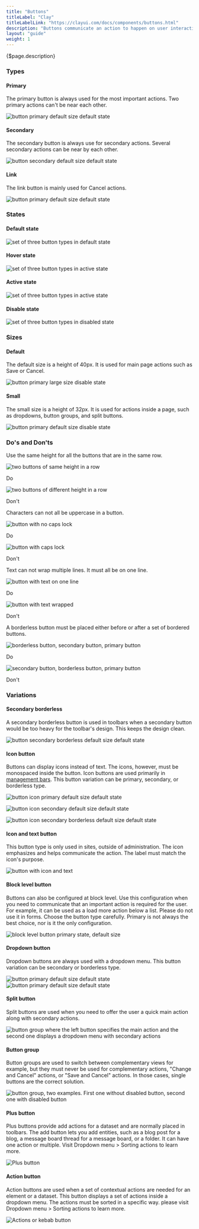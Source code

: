 ```yaml
---
title: "Buttons"
titleLabel: "Clay"
titleLabelLink: "https://clayui.com/docs/components/buttons.html"
description: "Buttons communicate an action to happen on user interaction."
layout: "guide"
weight: 1
---
```


<div class="page-description">{$page.description}</div>

### Types

#### Primary
The primary button is always used for the most important actions. Two primary actions can't be near each other.

![button primary default size default state](../../../images/ButtonPrimary.jpg)

#### Secondary
The secondary button is always use for secondary actions. Several secondary actions can be near by each other.

![button secondary default size default state](../../../images/ButtonSecondary.jpg)

#### Link
The link button is mainly used for Cancel actions.

![button primary default size default state](../../../images/ButtonLink.jpg)

### States

#### Default state

![set of three button types in default state](../../../images/ButtonDefault.jpg)

#### Hover state

![set of three button types in active state](../../../images/ButtonHover.jpg)

#### Active state

![set of three button types in active state](../../../images/ButtonActive.jpg)

#### Disable state

![set of three button types in disabled state](../../../images/ButtonDisabled.jpg)

### Sizes

#### Default
The default size is a height of 40px. It is used for main page actions such as Save or Cancel.

![button primary large size disable state](../../../images/ButtonPrimary.jpg)

#### Small
The small size is a height of 32px. It is used for actions inside a page, such as dropdowns, button groups, and split buttons.

![button primary default size disable state](../../../images/ButtonPrimarySmall.jpg)

### Do's and Don'ts

Use the same height for all the buttons that are in the same row.

<div class="row">
	<div class="dodont col-lg">
		<img class="do" src="../../../images/ButtonSizeDo.jpg" alt="two buttons of same height in a row">
		<p class="do">Do</p>
	</div>
	<div class="dodont col-lg">
		<img class="dont" src="../../../images/ButtonSizeDont.jpg" alt="two buttons of different height in a row">
		<p class="dont">Don't</p>
	</div>
</div>

Characters can not all be uppercase in a button.

<div class="row">
	<div class="dodont col-lg">
		<img class="do" src="../../../images/ButtonCapitalizationDo.jpg" alt="button with no caps lock">
		<p class="do">Do</p>
	</div>
	<div class="dodont col-lg">
		<img class="dont" src="../../../images/ButtonCapitalizationDont.jpg" alt="button with caps lock">
		<p class="dont">Don't</p>
	</div>
</div>

Text can not wrap multiple lines. It must all be on one line.

<div class="row">
	<div class="dodont col-lg">
		<img class="do" src="../../../images/ButtonWrapDo.jpg" alt="button with text on one line">
		<p class="do">Do</p>
	</div>
	<div class="dodont col-lg">
		<img class="dont" src="../../../images/ButtonWrapDont.jpg" alt="button with text wrapped">
		<p class="dont">Don't</p>
	</div>
</div>

A borderless button must be placed either before or after a set of bordered buttons.

<div class="row">
	<div class="dodont col-lg">
		<img class="do" src="../../../images/ButtonIconDo.jpg" alt="borderless button, secondary button, primary button">
		<p class="do">Do</p>
	</div>
	<div class="dodont col-lg">
		<img class="dont" src="../../../images/ButtonIconDont.jpg" alt="secondary button, borderless button, primary button">
		<p class="dont">Don't</p>
	</div>
</div>

### Variations

#### Secondary borderless

A secondary borderless button is used in toolbars when a secondary button would be too heavy for the toolbar's design. This keeps the design clean.

![button secondary borderless default size default state](../../../images/ButtonBorderless.jpg)

#### Icon button

Buttons can display icons instead of text. The icons, however, must be monospaced inside the button. Icon buttons are used primarily in [management bars](./management_bar.html). This button variation can be primary, secondary, or borderless type.

![button icon primary default size default state](../../../images/ButtonIconPrimary.jpg)

![button icon secondary default size default state](../../../images/ButtonIconSecondary.jpg)

![button icon secondary borderless default size default state](../../../images/ButtonIconBorderless.jpg)

#### Icon and text button

This button type is only used in sites, outside of administration. The icon emphasizes and helps communicate the action. The label must match the icon's purpose.

![button with icon and text](../../../images/ButtonIconText.jpg)

#### Block level button

Buttons can also be configured at block level. Use this configuration when you need to communicate that an important action is required for the user. For example, it can be used as a load more action below a list. Please do not use it in forms. Choose the button type carefully. Primary is not always the best choice, nor is it the only configuration.

![block level button primary state, default size](../../../images/ButtonBlockLevel.jpg)

#### Dropdown button

Dropdown buttons are always used with a dropdown menu. This button variation can be secondary or borderless type.

![button primary default size default state](../../../images/ButtonDropdown.jpg)  
![button primary default size default state](../../../images/ButtonDropdownBorderless.jpg)

#### Split button

Split buttons are used when you need to offer the user a quick main action along with secondary actions.

![button group where the left button specifies the main action and the second one displays a dropdown menu with secondary actions](../../../images/ButtonSplit.jpg)

#### Button group

Button groups are used to switch between complementary views for example, but they must never be used for complementary actions, "Change and Cancel" actions, or "Save and Cancel" actions. In those cases, single buttons are the correct solution.

![button group, two examples. First one without disabled button, second one with disabled button](../../../images/ButtonGroup.jpg)

#### Plus button

Plus buttons provide add actions for a dataset and are normally placed in toolbars. The add button lets you add entities, such as a blog post for a blog, a message board thread for a message board, or a folder. It can have one action or multiple. Visit Dropdown menu > Sorting actions to learn more.

![Plus button](../../../images/ButtonActionPlus.jpg)

#### Action button

Action buttons are used when a set of contextual actions are needed for an element or a dataset. This button displays a set of actions inside a dropdown menu. The actions must be sorted in a specific way. please visit Dropdown menu > Sorting actions to learn more.

![Actions or kebab button](../../../images/ButtonActionKebab.jpg)  
